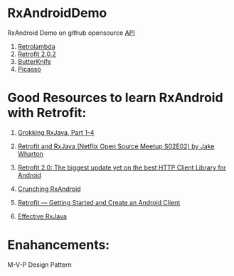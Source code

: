 # RxAndroidDemo


RxAndroid Demo on github opensource [API][githubapi]

1. [Retrolambda][Retrolambda]
2. [Retrofit 2.0.2][Retrofit2.0.2]
3. [ButterKnife][ButterKnife]
4. [Picasso][Picasso]

# Good Resources to learn RxAndroid with Retrofit:

1. [Grokking RxJava, Part 1-4][grokking]

2. [Retrofit and RxJava (Netflix Open Source Meetup S02E02) by Jake Wharton][retroandrx]

3. [Retrofit 2.0: The biggest update yet on the best HTTP Client Library for Android][retrofitbiggest]

4. [Crunching RxAndroid][crunching]

5. [Retrofit — Getting Started and Create an Android Client][retrofitgettingstarted]

6. [Effective RxJava][effectiverx]


# Enahancements:

M-V-P Design Pattern

 [grokking]: <http://blog.danlew.net/2014/09/15/grokking-rxjava-part-1/>
 [retroandrx]: <https://speakerdeck.com/jakewharton/retrofit-and-rxjava-netflix-open-source-meetup-s02e02>
 [retrofitbiggest]: <http://inthecheesefactory.com/blog/retrofit-2.0/en>
 [crunching]:<https://medium.com/crunching-rxandroid>
 [retrofitgettingstarted]: <https://futurestud.io/blog/retrofit-getting-started-and-android-client>
 [githubapi]:<https://api.github.com/repos/crashlytics/secureudid/issues>
 [Retrolambda]: <https://github.com/orfjackal/retrolambda>
 [Retrofit2.0.2]: <http://square.github.io/retrofit/>
 [ButterKnife]: <https://github.com/JakeWharton/butterknife>
 [Picasso]: <https://github.com/square/picasso>
 [effectiverx]: <https://github.com/mgp/effective-rxjava/tree/master/items>